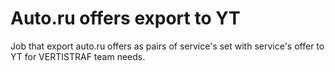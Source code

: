 # Auto.ru offers export to YT

Job that export auto.ru offers as pairs of service's set with service's offer to YT for VERTISTRAF team needs.
